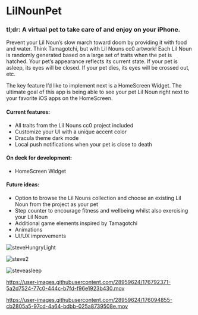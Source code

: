 # LilNounPet

### tl;dr: A virtual pet to take care of and enjoy on your iPhone. 

Prevent your Lil Noun’s slow march toward doom by providing it with food and water. Think Tamagotchi, but with Lil Nouns cc0 artwork! Each Lil Noun is randomly generated based on a large set of traits when the pet is hatched. Your pet’s appearance reflects its current state. If your pet is asleep, its eyes will be closed. If your pet dies, its eyes will be crossed out, etc.

The key feature I’d like to implement next is a HomeScreen Widget. The ultimate goal of this app is being able to see your pet Lil Noun right next to your favorite iOS apps on the HomeScreen. 

#### Current features:
* All traits from the Lil Nouns cc0 project included
* Customize your UI with a unique accent color
* Dracula theme dark mode
* Local push notifications when your pet is close to death

#### On deck for development:
* HomeScreen Widget

#### Future ideas:
* Option to browse the Lil Nouns collection and choose an existing Lil Noun from the project as your pet
* Step counter to encourage fitness and wellbeing whilst also exercising your Lil Noun
* Additional game elements inspired by Tamagotchi
* Animations
* UI/UX improvements


![steveHungryLight](https://user-images.githubusercontent.com/28959624/176830047-de0f6d51-fd81-4f41-9b10-b8f95f5337a2.png)

![steve2](https://user-images.githubusercontent.com/28959624/176792351-937dd548-4ab2-46b9-ae9a-68306c945950.png)

![steveasleep](https://user-images.githubusercontent.com/28959624/176830096-db03433a-5f95-4dbe-b71a-6c6d62bdca3a.png)




https://user-images.githubusercontent.com/28959624/176792371-5a2d7524-77c0-444c-b7fd-f96e1923b430.mov

https://user-images.githubusercontent.com/28959624/176094855-cb2805a5-97cd-4a64-bdbb-025a8739508e.mov




